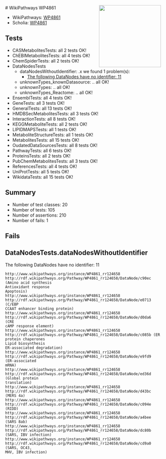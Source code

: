 <img style="float: right; width: 200px" src="https://upload.wikimedia.org/wikipedia/commons/thumb/8/83/Wplogo_with_text_500.png/640px-Wplogo_with_text_500.png" />
# WikiPathways WP4861

* WikiPathways: [WP4861](https://new.wikipathways.org/pathways/WP4861)
* Scholia: [WP4861](https://scholia.toolforge.org/wikipathways/WP4861)
## Tests
* CASMetabolitesTests: all 2 tests OK!
* ChEBIMetabolitesTests: all 4 tests OK!
* ChemSpiderTests: all 2 tests OK!
* DataNodesTests
    * dataNodesWithoutIdentifier: .x we found 1 problem(s):
        * [The following DataNodes have no identifier: 11](#8792c491)
    * unknownTypes_knownDatasource: .. all OK!
    * unknownTypes: .. all OK!
    * unknownTypes_Reactome: .. all OK!
* EnsemblTests: all 4 tests OK!
* GeneTests: all 3 tests OK!
* GeneralTests: all 13 tests OK!
* HMDBSecMetabolitesTests: all 3 tests OK!
* InteractionTests: all 8 tests OK!
* KEGGMetaboliteTests: all 2 tests OK!
* LIPIDMAPSTests: all 1 tests OK!
* MetaboliteStructureTests: all 1 tests OK!
* MetabolitesTests: all 15 tests OK!
* OudatedDataSourcesTests: all 8 tests OK!
* PathwayTests: all 6 tests OK!
* ProteinsTests: all 2 tests OK!
* PubChemMetabolitesTests: all 3 tests OK!
* ReferencesTests: all 4 tests OK!
* UniProtTests: all 5 tests OK!
* WikidataTests: all 15 tests OK!


## Summary

* Number of test classes: 20
* Number of tests: 105
* Number of assertions: 210
* Number of fails: 1

## Fails

<a name="8792c491" />

## DataNodesTests.dataNodesWithoutIdentifier

The following DataNodes have no identifier: 11
```
http://www.wikipathways.org/instance/WP4861_rr124658 http://rdf.wikipathways.org/Pathway/WP4861_rr124658/DataNode/c90ec (Amino acid synthesis
Antioxidant response
Apoptosis)
http://www.wikipathways.org/instance/WP4861_rr124658 http://rdf.wikipathways.org/Pathway/WP4861_rr124658/DataNode/e0713 (C/EBP
CCAAT enhancer binding protein)
http://www.wikipathways.org/instance/WP4861_rr124658 http://rdf.wikipathways.org/Pathway/WP4861_rr124658/DataNode/d0da6 (CRE
cAMP response element)
http://www.wikipathways.org/instance/WP4861_rr124658 http://rdf.wikipathways.org/Pathway/WP4861_rr124658/DataNode/c085b (ER protein chaperones
Lipid biosynthesis
ER-associated degradation)
http://www.wikipathways.org/instance/WP4861_rr124658 http://rdf.wikipathways.org/Pathway/WP4861_rr124658/DataNode/e9fd9 (ER-associated
mRNA)
http://www.wikipathways.org/instance/WP4861_rr124658 http://rdf.wikipathways.org/Pathway/WP4861_rr124658/DataNode/ed36d (Global protein
translation)
http://www.wikipathways.org/instance/WP4861_rr124658 http://rdf.wikipathways.org/Pathway/WP4861_rr124658/DataNode/d43bc (MERS 4a)
http://www.wikipathways.org/instance/WP4861_rr124658 http://rdf.wikipathways.org/Pathway/WP4861_rr124658/DataNode/c094e (RIDD)
http://www.wikipathways.org/instance/WP4861_rr124658 http://rdf.wikipathways.org/Pathway/WP4861_rr124658/DataNode/a4bee (SARS 8ab)
http://www.wikipathways.org/instance/WP4861_rr124658 http://rdf.wikipathways.org/Pathway/WP4861_rr124658/DataNode/dc80b (SARS, IBV infection)
http://www.wikipathways.org/instance/WP4861_rr124658 http://rdf.wikipathways.org/Pathway/WP4861_rr124658/DataNode/cd9a0 (SARS, OC43,
MHV, IBV infection)
```

